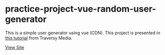 # practice-project-vue-random-user-generator
 
This is a simple user generator using vue (CDN). This project is presented in [this tutorial](https://www.youtube.com/watch?v=qZXt1Aom3Cs&t=5870s) from Traversy Media.

[View Site](https://webbees-development.github.io/practice-project-vue-random-user-generator/)
